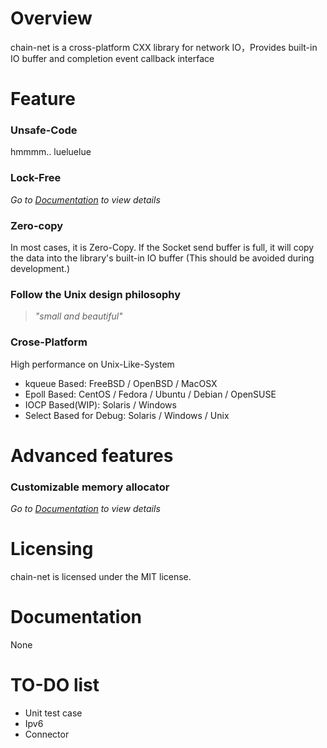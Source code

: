 # Overview
chain-net is a cross-platform CXX library for network IO，Provides built-in IO buffer and completion event callback interface

# Feature
### Unsafe-Code
hmmmm.. lueluelue

### Lock-Free
*Go to [Documentation](https://github.com/Xarvie/chain-net/blob/master/README.md#documentation) to view details*

### Zero-copy
In most cases, it is Zero-Copy. If the Socket send buffer is full, it will copy the data into the library's built-in IO buffer (This should be avoided during development.)

### Follow the Unix design philosophy
>*"small and beautiful"*

### Crose-Platform
High performance on Unix-Like-System
- kqueue Based: FreeBSD / OpenBSD / MacOSX
- Epoll Based: CentOS / Fedora / Ubuntu / Debian / OpenSUSE
- IOCP Based(WIP): Solaris / Windows
- Select Based for Debug: Solaris / Windows / Unix

# Advanced features
### Customizable memory allocator

*Go to [Documentation](https://github.com/Xarvie/chain-net/blob/master/README.md#documentation) to view details*

# Licensing

chain-net is licensed under the MIT license. 

# Documentation

None

# TO-DO list

- Unit test case
- Ipv6
- Connector
